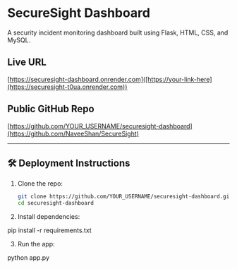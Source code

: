 # SecureSight Dashboard

A security incident monitoring dashboard built using Flask, HTML, CSS, and MySQL.

## Live URL

[https://securesight-dashboard.onrender.com]([https://your-link-here](https://securesight-t0ua.onrender.com))

## Public GitHub Repo

[https://github.com/YOUR_USERNAME/securesight-dashboard](https://github.com/NaveeShan/SecureSight)

---

## 🛠 Deployment Instructions

1. Clone the repo:
   ```bash
   git clone https://github.com/YOUR_USERNAME/securesight-dashboard.git
   cd securesight-dashboard

2. Install dependencies:

  pip install -r requirements.txt
  
3. Run the app:

  python app.py
